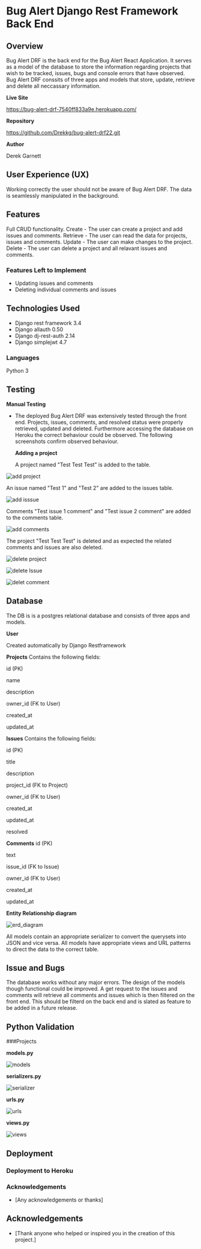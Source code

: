 # Bug Alert Django Rest Framework Back End

## Overview

Bug Alert DRF is the back end for the Bug Alert React Application.
It serves as a model of the database to store the information regarding
projects that wish to be tracked, issues, bugs and console errors that have observed. Bug Alert DRF conssits of three apps and models that store, update, retrieve and delete all neccassary information.

**Live Site**

https://bug-alert-drf-7540ff833a9e.herokuapp.com/

**Repository**

https://github.com/Drekkg/bug-alert-drf22.git

**Author**

Derek Garnett

## User Experience (UX)

Working correctly the user should not be aware of Bug Alert DRF.
The data is seamlessly manipulated in the background.

## Features

Full CRUD functionality.
Create - The user can create a project and add issues and comments.
Retrieve - The user can read the data for projects, issues and comments.
Update - The user can make changes to the project.
Delete - The user can delete a project and all relavant issues and comments.

### Features Left to Implement

- Updating issues and comments
- Deleting individual comments and issues

## Technologies Used

- Django rest framework 3.4
- Django allauth 0.50
- Django dj-rest-auth 2.14
- Django simplejwt 4.7

### Languages

Python 3

## Testing

**Manual Testing**

- The deployed Bug Alert DRF was extensively tested through the front end.
  Projects, issues, comments, and resolved status were properly retrieved, updated and deleted.
  Furthermore accessing the database on Heroku the correct behaviour could be observed.
  The following screenshots confirm observed behaviour.

  **Adding a project**

  A project named "Test Test Test" is added to the table.

![add project](bug_alert_drf/assets/add_project.png)

An issue named "Test 1" and "Test 2" are added to the issues table.

![add isssue](bug_alert_drf/assets/test_issue.png)

Comments "Test issue 1 comment" and "Test issue 2 comment" are added to the comments table.

![add comments](bug_alert_drf/assets/test_comment.png)

The project "Test Test Test" is deleted and as expected the related comments and issues are also deleted.

![delete project](bug_alert_drf/assets/delet_project.png)

![delete Issue](bug_alert_drf/assets/delete_issue.png)

![delet comment](bug_alert_drf/assets/delete_comment.png)

## Database

The DB is is a postgres relational database and consists of three apps and models.

**User**

Created automatically by Django Restframework

**Projects**
Contains the following fields:

id (PK)

name

description

owner_id (FK to User)

created_at

updated_at

**Issues**
Contains the following fields:

id (PK)

title

description

project_id (FK to Project)

owner_id (FK to User)

created_at

updated_at

resolved

**Comments**
id (PK)

text

issue_id (FK to Issue)

owner_id (FK to User)

created_at

updated_at

**Entity Relationship diagram**

![erd_diagram](bug_alert_drf/assets/entity_diagram.png)

All models contain an appropriate serializer to convert the querysets into JSON and vice versa.
All models have appropriate views and URL patterns to direct the data to the correct table.

## Issue and Bugs

The database works without any major errors.
The design of the models though functional could be improved.
A get request to the issues and comments will retrieve all comments and issues
which is then filtered on the front end. This should be filterd on the back end and is slated as feature to be added in a future release.

## Python Validation

###Projects

**models.py**

![models](bug_alert_drf/assets/project_models.png)

**serializers.py**

![serializer](bug_alert_drf/assets/project_serializer.png)

**urls.py**

![urls](bug_alert_drf/assets/urls_projects.png)

**views.py**

![views](bug_alert_drf/assets/views_project.png)

## Deployment

### Deployment to Heroku

### Acknowledgements

- [Any acknowledgements or thanks]

## Acknowledgements

- [Thank anyone who helped or inspired you in the creation of this project.]
